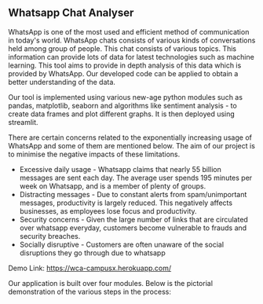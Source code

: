## Whatsapp Chat Analyser


WhatsApp is one of the most used and efficient method of communication in today's world. 
WhatsApp chats consists of various kinds of conversations held among group of people. This chat consists of various topics. This information can provide lots of data for latest technologies such as machine learning. 
This tool aims to provide in depth analysis of this data which is provided by WhatsApp. Our developed code can be applied to obtain a better understanding of the data. 

Our tool is implemented using various new-age python modules such as pandas, matplotlib, seaborn and algorithms like sentiment analysis - to create data frames and plot different graphs. It is then deployed using streamlit.

There are certain concerns related to the exponentially increasing usage of WhatsApp and some of them are mentioned below. The aim of our project is to minimise the negative impacts of these limitations.

- Excessive daily usage - Whatsapp claims that nearly 55 billion messages are sent each day. The average user spends 195 minutes per week on Whatsapp, and is a member of plenty of groups.
- Distracting messages - Due to constant alerts from spam/unimportant messages, productivity is largely reduced. This negatively affects businesses, as employees lose focus and productivity.
- Security concerns - Given the large number of links that are circulated over whatsapp everyday, customers become vulnerable to frauds and security breaches. 
- Socially disruptive - Customers are often unaware of the social disruptions they go through due to whatsapp 




Demo Link: https://wca-campusx.herokuapp.com/


Our application is built over four modules. Below is the pictorial demonstration of the various steps in the process:
